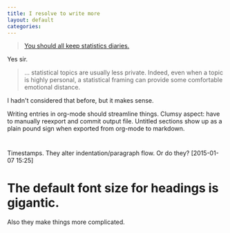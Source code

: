 ```yaml
---
title: I resolve to write more
layout: default
categories: 
---
```


> [You should all keep statistics diaries.](http://andrewgelman.com/2015/01/07/2015-statistics-diary)

Yes sir.

> &#x2026; statistical topics are usually less private. Indeed, even when a
> topic is highly personal, a statistical framing can provide some
> comfortable emotional distance.

I hadn't considered that before, but it makes sense.

Writing entries in org-mode should streamline things.
Clumsy aspect: have to manually reexport and commit output file.
Untitled sections show up as a plain pound sign when exported from
org-mode to markdown.

# 

Timestamps.
They alter indentation/paragraph flow.
Or do they?
<span class="timestamp-wrapper"><span class="timestamp">[2015-01-07 15:25]</span></span>

# The default font size for headings is gigantic.

Also they make things more complicated.
